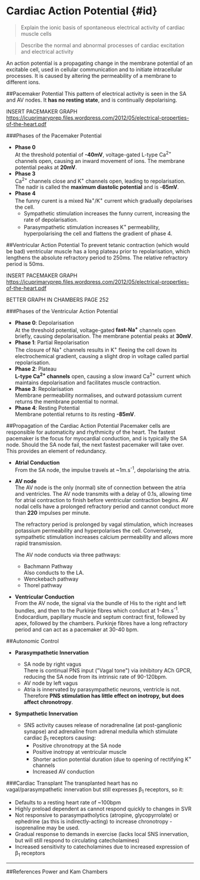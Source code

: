 # Cardiac Action Potential {#id}

> Explain the ionic basis of spontaneous electrical activity of cardiac muscle cells

<!--></!-->

> Describe the normal and abnormal processes of cardiac excitation and electrical activity        

An action potential is a propagating change in the membrane potential of an excitable cell, used in cellular communication and to initiate intracellular processes. It is caused by altering the permeability of a membrane to different ions.

##Pacemaker Potential
This pattern of electrical activity is seen in the SA and AV nodes. It  **has no resting state**, and is continually depolarising.

INSERT PACEMAKER GRAPH https://icuprimaryprep.files.wordpress.com/2012/05/electrical-properties-of-the-heart.pdf

###Phases of the Pacemaker Potential
* **Phase 0**  
  At the threshold potential of **-40mV**, voltage-gated L-type Ca<sup>2+</sup> channels open, causing an inward movement of ions. The membrane potential peaks at **20mV**.
* **Phase 3**  
  Ca<sup>2+</sup> channels close and K<sup>+</sup> channels open, leading to repolarisation. The nadir is called the **maximum diastolic potential** and is -**65mV**.
* **Phase 4**  
  The funny curent is a mixed Na<sup>+</sup>/K<sup>+</sup> current which gradually depolarises the cell.
    * Sympathetic stimulation increases the funny current, increasing the rate of depolarisation.
    * Parasympathetic stimulation increases K<sup>+</sup> permeability, hyperpolarising the cell and flattens the gradient of phase 4.


##Ventricular Action Potential
To prevent tetanic contraction (which would be bad) ventricular muscle has a long plateau prior to repolarisation, which lengthens the absolute refractory period to 250ms. The relative refractory period is 50ms.

INSERT PACEMAKER GRAPH https://icuprimaryprep.files.wordpress.com/2012/05/electrical-properties-of-the-heart.pdf

BETTER GRAPH IN CHAMBERS PAGE 252

###Phases of the Ventricular Action Potential
* **Phase 0**: Depolarisation  
  At the threshold potential, voltage-gated **fast-Na<sup>+</sup>** channels open briefly, causing depolarisation. The membrane potential peaks at **30mV**.
* **Phase 1**: Partial Repolarisation  
  The closure of Na<sup>+</sup> channels results in K<sup>+</sup> fleeing the cell down its electrochemical gradient, causing a slight drop in voltage called partial repolarisation.
* **Phase 2**: Plateau  
  **L-type Ca<sup>2+</sup> channels** open, causing a slow inward Ca<sup>2+</sup> current which maintains depolarisation and facilitates muscle contraction.
* **Phase 3**: Repolarisation  
  Membrane permeability normalises, and outward potassium current returns the membrane potential to normal.
* **Phase 4**: Resting Potential  
  Membrane potential returns to its resting **-85mV**.

##Propagation of the Cardiac Action Potential
Pacemaker cells are responsible for automaticity and rhythmicity of the heart. The fastest pacemaker is the focus for myocardial conduction, and is typically the SA node. Should the SA node fail, the next fastest pacemaker will take over. This provides an element of redundancy.

* **Atrial Conduction**  
  From the SA node, the impulse travels at ~1m.s<sup>-1</sup>, depolarising the atria.

* **AV node**  
  The AV node is the only (normal) site of connection between the atria and ventricles. The AV node transmits with a delay of 0.1s, allowing time for atrial contraction to finish before ventricular contraction begins. AV nodal cells have a prolonged refractory period and cannot conduct more than **220** impulses per minute.

    The refractory period is prolonged by vagal stimulation, which increases potassium permeability and hyperpolarises the cell. Conversely, sympathetic stimulation increases calcium permeability and allows more rapid transmission.
    
    The AV node conducts via three pathways:
    * Bachmann Pathway  
    Also conducts to the LA.
    * Wenckebach pathway
    * Thorel pathway


* **Ventricular Conduction**  
  From the AV node, the signal via the bundle of His to the right and left bundles, and then to the Purkinje fibres which conduct at 1-4m.s<sup>-1</sup>. Endocardium, papillary muscle and septum contract first, followed by apex, followed by the chambers. Purkinje fibres have a long refractory period and can act as a pacemaker at 30-40 bpm.

##Autonomic Control
* **Parasympathetic Innervation**  
    * SA node by right vagus  
    There is continual PNS input ("Vagal tone") via inhibitory ACh GPCR, reducing the SA node from its intrinsic rate of 90-120bpm.
    * AV node by left vagus
    * Atria is innervated by parasympathetic neurons, ventricle is not. Therefore **PNS stimulation has little effect on inotropy, but does affect chronotropy**.


* **Sympathetic Innervation**  
    * SNS activity causes release of noradrenaline (at post-ganglionic synapse) and adrenaline from adrenal medulla which stimulate cardiac β<sub>1</sub> receptors causing:
        * Positive chronotropy at the SA node
        * Positive inotropy at ventricular muscle
        * Shorter action potential duration (due to opening of rectifying K<sup>+</sup> channels
        * Increased AV conduction

###Cardiac Transplant
The transplanted heart has no vagal/parasympathetic innervation but still expresses β<sub>1</sub> receptors, so it:
* Defaults to a resting heart rate of ~100bpm
* Highly preload dependent as cannot respond quickly to changes in SVR
* Not responsive to parasympatholytics (atropine, glycopyrrolate) or ephedrine (as this is indirectly-acting) to increase chronotropy - isoprenaline may be used.
* Gradual response to demands in exercise (lacks local SNS innervation, but will still respond to circulating catecholamines)
* Increased sensitivity to catecholamines due to increased expression of β<sub>1</sub> receptors

---
##References
Power and Kam
Chambers